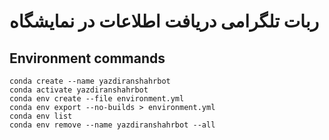 # ربات تلگرامی دریافت اطلاعات در نمایشگاه

## Environment commands

```
conda create --name yazdiranshahrbot
conda activate yazdiranshahrbot
conda env create --file environment.yml
conda env export --no-builds > environment.yml
conda env list
conda env remove --name yazdiranshahrbot --all
```